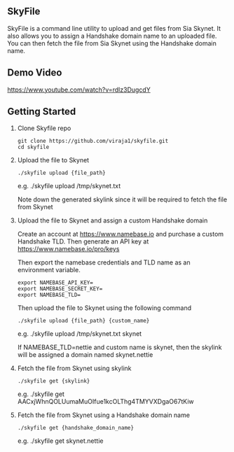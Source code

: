 ## SkyFile

SkyFile is a command line utility to upload and get files from Sia Skynet.
It also allows you to assign a Handshake domain name to an uploaded file. 
You can then fetch the file from Sia Skynet using the Handshake domain name.

## Demo Video
https://www.youtube.com/watch?v=rdlz3DugcdY

## Getting Started

1. Clone Skyfile repo

   ```
   git clone https://github.com/viraja1/skyfile.git
   cd skyfile
   ```
   
2. Upload the file to Skynet

   ```
   ./skyfile upload {file_path} 
   ```   
   e.g. ./skyfile upload /tmp/skynet.txt
   
   Note down the generated skylink since it will be required to fetch 
   the file from Skynet 
      
3. Upload the file to Skynet and assign a custom Handshake domain

   Create an account at https://www.namebase.io and purchase a custom 
   Handshake TLD. Then generate an API key at https://www.namebase.io/pro/keys
   
   Then export the namebase credentials and TLD name as an environment 
   variable.
   
   ````
   export NAMEBASE_API_KEY=
   export NAMEBASE_SECRET_KEY=
   export NAMEBASE_TLD=
   ````
   
   Then upload the file to Skynet using the following command
   
   ```
   ./skyfile upload {file_path} {custom_name}
   ```
   e.g. ./skyfile upload /tmp/skynet.txt skynet
   
   If  NAMEBASE_TLD=nettie and custom name is skynet, then the skylink
   will be assigned a domain named skynet.nettie
   
4. Fetch the file from Skynet using skylink
   
   ```
   ./skyfile get {skylink} 
   ```
   
   e.g. ./skyfile get AACxjWhnQOLUumaMuOIfue1kcOLThg4TMYVXDgaO67tKiw

5. Fetch the file from Skynet using a Handshake domain name

   ```
   ./skyfile get {handshake_domain_name} 
   ```
   
   e.g. ./skyfile get skynet.nettie
